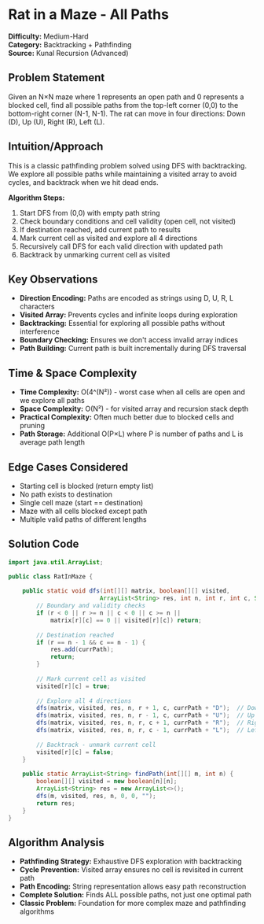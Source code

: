 # Rat in a Maze - All Paths

**Difficulty:** Medium-Hard  
**Category:** Backtracking + Pathfinding  
**Source:** Kunal Recursion (Advanced)

## Problem Statement
Given an N×N maze where 1 represents an open path and 0 represents a blocked cell, find all possible paths from the top-left corner (0,0) to the bottom-right corner (N-1, N-1). The rat can move in four directions: Down (D), Up (U), Right (R), Left (L).

## Intuition/Approach
This is a classic pathfinding problem solved using DFS with backtracking. We explore all possible paths while maintaining a visited array to avoid cycles, and backtrack when we hit dead ends.

**Algorithm Steps:**
1. Start DFS from (0,0) with empty path string
2. Check boundary conditions and cell validity (open cell, not visited)
3. If destination reached, add current path to results
4. Mark current cell as visited and explore all 4 directions
5. Recursively call DFS for each valid direction with updated path
6. Backtrack by unmarking current cell as visited

## Key Observations
- **Direction Encoding:** Paths are encoded as strings using D, U, R, L characters
- **Visited Array:** Prevents cycles and infinite loops during exploration
- **Backtracking:** Essential for exploring all possible paths without interference
- **Boundary Checking:** Ensures we don't access invalid array indices
- **Path Building:** Current path is built incrementally during DFS traversal

## Time & Space Complexity
- **Time Complexity:** O(4^(N²)) - worst case when all cells are open and we explore all paths
- **Space Complexity:** O(N²) - for visited array and recursion stack depth
- **Practical Complexity:** Often much better due to blocked cells and pruning
- **Path Storage:** Additional O(P×L) where P is number of paths and L is average path length

## Edge Cases Considered
- Starting cell is blocked (return empty list)
- No path exists to destination
- Single cell maze (start == destination)
- Maze with all cells blocked except path
- Multiple valid paths of different lengths

## Solution Code
```java
import java.util.ArrayList;

public class RatInMaze {
    
    public static void dfs(int[][] matrix, boolean[][] visited, 
                          ArrayList<String> res, int n, int r, int c, String currPath) {
        // Boundary and validity checks
        if (r < 0 || r >= n || c < 0 || c >= n || 
            matrix[r][c] == 0 || visited[r][c]) return;
        
        // Destination reached
        if (r == n - 1 && c == n - 1) {
            res.add(currPath);
            return;
        }
        
        // Mark current cell as visited
        visited[r][c] = true;
        
        // Explore all 4 directions
        dfs(matrix, visited, res, n, r + 1, c, currPath + "D");  // Down
        dfs(matrix, visited, res, n, r - 1, c, currPath + "U");  // Up
        dfs(matrix, visited, res, n, r, c + 1, currPath + "R");  // Right
        dfs(matrix, visited, res, n, r, c - 1, currPath + "L");  // Left
        
        // Backtrack - unmark current cell
        visited[r][c] = false;
    }
    
    public static ArrayList<String> findPath(int[][] m, int n) {
        boolean[][] visited = new boolean[n][n];
        ArrayList<String> res = new ArrayList<>();
        dfs(m, visited, res, n, 0, 0, "");
        return res;
    }
}
```

## Algorithm Analysis
- **Pathfinding Strategy:** Exhaustive DFS exploration with backtracking
- **Cycle Prevention:** Visited array ensures no cell is revisited in current path
- **Path Encoding:** String representation allows easy path reconstruction
- **Complete Solution:** Finds ALL possible paths, not just one optimal path
- **Classic Problem:** Foundation for more complex maze and pathfinding algorithms 